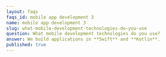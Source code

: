 ```yaml
---
layout: faqs
faqs_id: mobile app development 3
name: mobile app development 3
slug: what-mobile-development-technologies-do-you-use
question: What mobile development technologies do you use?
answer: We build applications in **Swift** and **Kotlin**.
published: true
---
```

